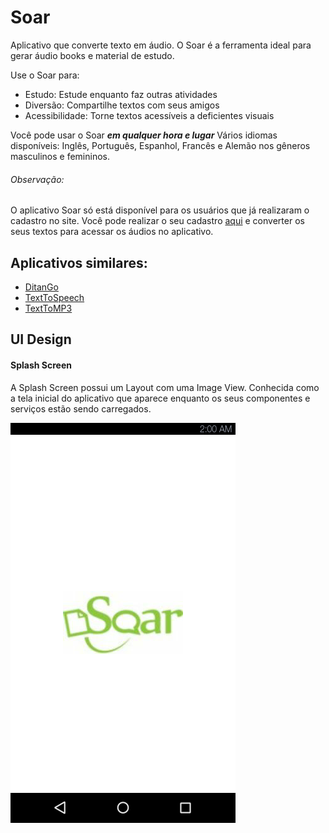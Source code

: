 # Soar

Aplicativo que converte texto em áudio. 
O Soar é a ferramenta ideal para gerar áudio books e material de estudo.

Use o Soar para:

- Estudo: Estude enquanto faz outras atividades
- Diversão: Compartilhe textos com seus amigos
- Acessibilidade: Torne textos acessíveis a deficientes visuais

Você pode usar o Soar ***em qualquer hora e lugar***
Vários idiomas disponíveis: Inglês, Português, Espanhol, Francês e Alemão nos gêneros masculinos e femininos.

###### Observação:
O aplicativo Soar só está disponível para os usuários que já realizaram o cadastro no site.
Você pode realizar o seu cadastro [aqui](https://www.soarmp3.com/signup/) e converter os seus textos para acessar os áudios no aplicativo. 

## Aplicativos similares:
- [DitanGo](https://play.google.com/store/apps/details?id=br.com.ditango.app&hl=pt_BR)
- [TextToSpeech](https://play.google.com/store/apps/details?id=com.bestappltd.texttospeech&hl=pt_BR)
- [TextToMP3](https://play.google.com/store/apps/details?id=com.dev.malik.m2m&hl=pt_BR)

## UI Design

#### Splash Screen

A Splash Screen possui um Layout com uma Image View.
Conhecida como a tela inicial do aplicativo que aparece enquanto os seus componentes e serviços estão sendo carregados.

![Splash Screen!](/assets/SplashScreen.png "Soar - Splash Screen")

